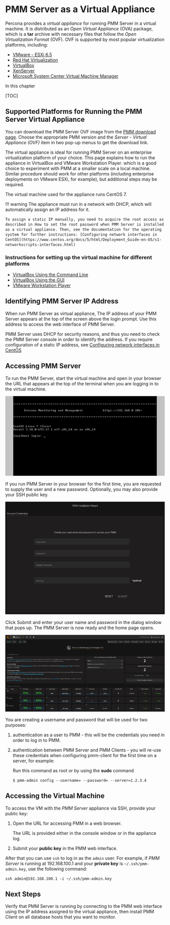 # PMM Server as a Virtual Appliance

Percona provides a *virtual appliance* for running PMM Server in a virtual machine.  It is distributed as an *Open Virtual Appliance* (OVA) package, which is a **tar** archive with necessary files that follow the *Open Virtualization Format* (OVF).  OVF is supported by most popular virtualization platforms, including:

* [VMware - ESXi 6.5](https://www.vmware.com/products/esxi-and-esx.html)
* [Red Hat Virtualization](https://www.redhat.com/en/technologies/virtualization)
* [VirtualBox](https://www.virtualbox.org/)
* [XenServer](https://www.xenserver.org/)
* [Microsoft System Center Virtual Machine Manager](https://www.microsoft.com/en-us/cloud-platform/system-center)

In this chapter

[TOC]

## Supported Platforms for Running the PMM Server Virtual Appliance

You can download the PMM Server OVF image from the [PMM download page](https://www.percona.com/downloads/pmm/). Choose the appropriate PMM version and the *Server - Virtual Appliance (OVF)* item in two pop-up menus to get the download link.

The virtual appliance is ideal for running PMM Server on an enterprise virtualization platform of your choice. This page explains how to run the appliance in VirtualBox and VMware Workstation Player. which is a good choice to experiment with PMM at a smaller scale on a local machine.  Similar procedure should work for other platforms (including enterprise deployments on VMware ESXi, for example), but additional steps may be required.

The virtual machine used for the appliance runs CentOS 7.

!!! warning
    The appliance must run in a network with DHCP, which will automatically assign an IP address for it.

    To assign a static IP manually, you need to acquire the root access as described in How to set the root password when PMM Server is installed as a virtual appliance. Then, see the documentation for the operating system for further instructions: [Configuring network interfaces in CentOS](https://www.centos.org/docs/5/html/Deployment_Guide-en-US/s1-networkscripts-interfaces.html)

### Instructions for setting up the virtual machine for different platforms

* [VirtualBox Using the Command Line](ova.virtualbox.cli.md)
* [VirtualBox Using the GUI](ova.virtualbox.gui.md)
* [VMware Workstation Player](ova.vmware-workstation-player.md)

## Identifying PMM Server IP Address

When run PMM Server as virtual appliance, The IP address of your PMM Server appears at the top of the screen above the login prompt. Use this address to access the web interface of PMM Server.

PMM Server uses DHCP for security reasons, and thus you need to check the PMM Server console in order to identify the address.  If you require configuration of a static IP address, see
[Configuring network interfaces in CentOS](https://www.centos.org/docs/5/html/Deployment_Guide-en-US/s1-networkscripts-interfaces.html)

## Accessing PMM Server

To run the PMM Server, start the virtual machine and open in your browser the URL that appears at the top of the terminal when you are logging in to the virtual machine.

![](../../_images/command-line.login.1.png)

If you run PMM Server in your browser for the first time, you are requested to supply the user and a new password. Optionally, you may also provide your SSH public key.

![](../../_images/pmm.server.password-change.png)

Click Submit and enter your user name and password in the dialog window that pops up. The PMM Server is now ready and the home page opens.

![](../../_images/pmm.home-page.png)

You are creating a username and password that will be used for two purposes:

1. authentication as a user to PMM - this will be the credentials you need in order to log in to PMM.

2. authentication between PMM Server and PMM Clients - you will re-use these credentials when configuring pmm-client for the first time on a server, for example:

    Run this command as root or by using the **sudo** command

    ```
    $ pmm-admin config --username= --password= --server=1.2.3.4
    ```

## Accessing the Virtual Machine

To access the VM with the *PMM Server* appliance via SSH, provide your public key:

1. Open the URL for accessing PMM in a web browser.

    The URL is provided either in the console window or in the appliance log.

2. Submit your **public key** in the PMM web interface.

After that you can use `ssh` to log in as the `admin` user. For example, if *PMM Server* is running at 192.168.100.1 and your **private key** is `~/.ssh/pmm-admin.key`, use the following command:

```
ssh admin@192.168.100.1 -i ~/.ssh/pmm-admin.key
```

## Next Steps

Verify that PMM Server is running by connecting to the PMM web interface using the IP address assigned to the virtual appliance, then install PMM Client on all database hosts that you want to monitor.
